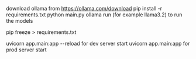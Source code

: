 download ollama from https://ollama.com/download
pip install -r requirements.txt 
python main.py
ollama run <model-name>  (for example llama3.2) to run the models

pip freeze > requirements.txt

uvicorn app.main:app --reload for dev server start
uvicorn app.main:app for prod server start
